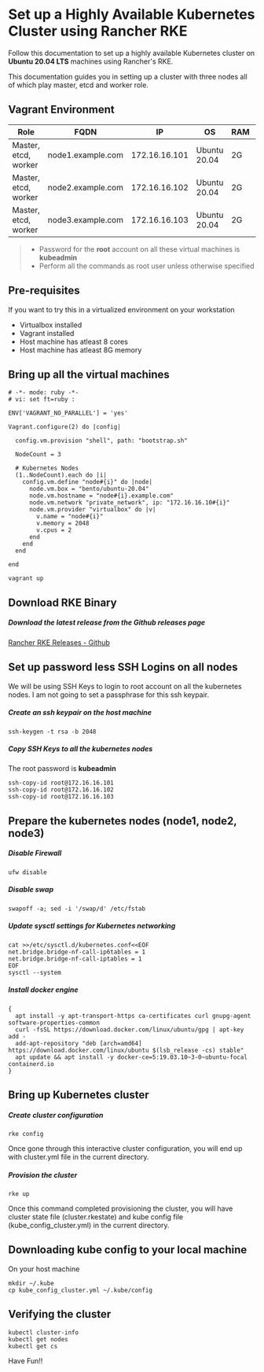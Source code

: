 # Set up a Highly Available Kubernetes Cluster using Rancher RKE
Follow this documentation to set up a highly available Kubernetes cluster on __Ubuntu 20.04 LTS__ machines using Rancher's RKE.

This documentation guides you in setting up a cluster with three nodes all of which play master, etcd and worker role.

## Vagrant Environment
|Role|FQDN|IP|OS|RAM|CPU|
|----|----|----|----|----|----|
|Master, etcd, worker|node1.example.com|172.16.16.101|Ubuntu 20.04|2G|2|
|Master, etcd, worker|node2.example.com|172.16.16.102|Ubuntu 20.04|2G|2|
|Master, etcd, worker|node3.example.com|172.16.16.103|Ubuntu 20.04|2G|2|

> * Password for the **root** account on all these virtual machines is **kubeadmin**
> * Perform all the commands as root user unless otherwise specified

## Pre-requisites
If you want to try this in a virtualized environment on your workstation
* Virtualbox installed
* Vagrant installed
* Host machine has atleast 8 cores
* Host machine has atleast 8G memory

## Bring up all the virtual machines

```
# -*- mode: ruby -*-
# vi: set ft=ruby :

ENV['VAGRANT_NO_PARALLEL'] = 'yes'

Vagrant.configure(2) do |config|

  config.vm.provision "shell", path: "bootstrap.sh"

  NodeCount = 3

  # Kubernetes Nodes
  (1..NodeCount).each do |i|
    config.vm.define "node#{i}" do |node|
      node.vm.box = "bento/ubuntu-20.04"
      node.vm.hostname = "node#{i}.example.com"
      node.vm.network "private_network", ip: "172.16.16.10#{i}"
      node.vm.provider "virtualbox" do |v|
        v.name = "node#{i}"
        v.memory = 2048
        v.cpus = 2
      end
    end
  end

end

```

```
vagrant up
```

## Download RKE Binary
##### Download the latest release from the Github releases page
[Rancher RKE Releases - Github](https://github.com/rancher/rke/releases)

## Set up password less SSH Logins on all nodes
We will be using SSH Keys to login to root account on all the kubernetes nodes. I am not going to set a passphrase for this ssh keypair.
##### Create an ssh keypair on the host machine
```
ssh-keygen -t rsa -b 2048
```
##### Copy SSH Keys to all the kubernetes nodes
The root password is **kubeadmin**
```
ssh-copy-id root@172.16.16.101
ssh-copy-id root@172.16.16.102
ssh-copy-id root@172.16.16.103
```

## Prepare the kubernetes nodes (node1, node2, node3)
##### Disable Firewall
```
ufw disable
```
##### Disable swap
```
swapoff -a; sed -i '/swap/d' /etc/fstab
```
##### Update sysctl settings for Kubernetes networking
```
cat >>/etc/sysctl.d/kubernetes.conf<<EOF
net.bridge.bridge-nf-call-ip6tables = 1
net.bridge.bridge-nf-call-iptables = 1
EOF
sysctl --system
```
##### Install docker engine
```
{
  apt install -y apt-transport-https ca-certificates curl gnupg-agent software-properties-common
  curl -fsSL https://download.docker.com/linux/ubuntu/gpg | apt-key add -
  add-apt-repository "deb [arch=amd64] https://download.docker.com/linux/ubuntu $(lsb_release -cs) stable"
  apt update && apt install -y docker-ce=5:19.03.10~3-0~ubuntu-focal containerd.io
}
```

## Bring up Kubernetes cluster
##### Create cluster configuration
```
rke config
```
Once gone through this interactive cluster configuration, you will end up with cluster.yml file in the current directory.

##### Provision the cluster
```
rke up
```
Once this command completed provisioning the cluster, you will have cluster state file (cluster.rkestate) and kube config file (kube_config_cluster.yml) in the current directory.

## Downloading kube config to your local machine
On your host machine
```
mkdir ~/.kube
cp kube_config_cluster.yml ~/.kube/config
```

## Verifying the cluster
```
kubectl cluster-info
kubectl get nodes
kubectl get cs
```

Have Fun!!
